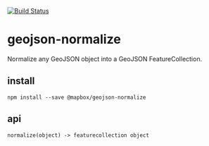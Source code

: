 [![Build Status](https://travis-ci.org/mapbox/geojson-normalize.svg)](https://travis-ci.org/mapbox/geojson-normalize)

# geojson-normalize

Normalize any GeoJSON object into a GeoJSON FeatureCollection.

## install

    npm install --save @mapbox/geojson-normalize

## api

    normalize(object) -> featurecollection object
